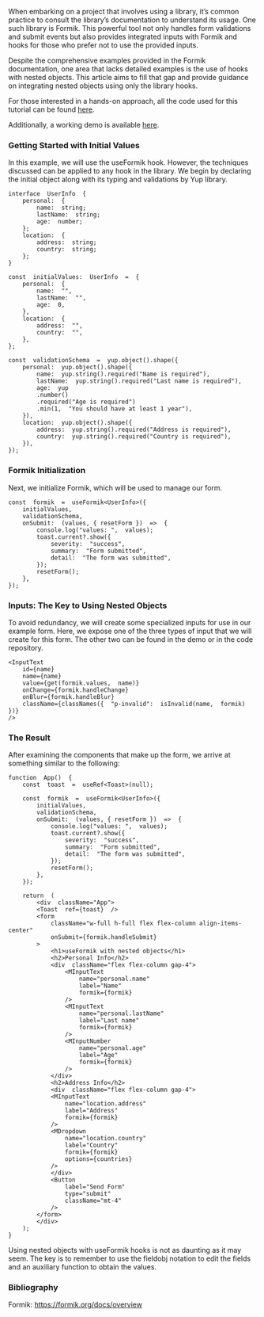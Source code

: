 When embarking on a project that involves using a library, it’s common practice to consult the library’s documentation to understand its usage. One such library is Formik. This powerful tool not only handles form validations and submit events but also provides integrated inputs with Formik and hooks for those who prefer not to use the provided inputs.

Despite the comprehensive examples provided in the Formik documentation, one area that lacks detailed examples is the use of hooks with nested objects. This article aims to fill that gap and provide guidance on integrating nested objects using only the library hooks.

For those interested in a hands-on approach, all the code used for this tutorial can be found [here](https://github.com/andro095/Posts-Samples/tree/master/useFormik). 

Additionally, a working demo is available [here](https://codesandbox.io/p/sandbox/blazing-glitter-xqqqcx?layout=%257B%2522sidebarPanel%2522%253A%2522EXPLORER%2522%252C%2522rootPanelGroup%2522%253A%257B%2522direction%2522%253A%2522horizontal%2522%252C%2522contentType%2522%253A%2522UNKNOWN%2522%252C%2522type%2522%253A%2522PANEL_GROUP%2522%252C%2522id%2522%253A%2522ROOT_LAYOUT%2522%252C%2522panels%2522%253A%255B%257B%2522type%2522%253A%2522PANEL_GROUP%2522%252C%2522contentType%2522%253A%2522UNKNOWN%2522%252C%2522direction%2522%253A%2522vertical%2522%252C%2522id%2522%253A%2522clp4qm1eh000a3b5vf2d39oy3%2522%252C%2522sizes%2522%253A%255B70%252C30%255D%252C%2522panels%2522%253A%255B%257B%2522type%2522%253A%2522PANEL_GROUP%2522%252C%2522contentType%2522%253A%2522EDITOR%2522%252C%2522direction%2522%253A%2522horizontal%2522%252C%2522id%2522%253A%2522EDITOR%2522%252C%2522panels%2522%253A%255B%257B%2522type%2522%253A%2522PANEL%2522%252C%2522contentType%2522%253A%2522EDITOR%2522%252C%2522id%2522%253A%2522clp4qm1eh00033b5vo6gc6rvm%2522%257D%255D%252C%2522sizes%2522%253A%255B100%255D%257D%252C%257B%2522type%2522%253A%2522PANEL_GROUP%2522%252C%2522contentType%2522%253A%2522SHELLS%2522%252C%2522direction%2522%253A%2522horizontal%2522%252C%2522id%2522%253A%2522SHELLS%2522%252C%2522panels%2522%253A%255B%257B%2522type%2522%253A%2522PANEL%2522%252C%2522contentType%2522%253A%2522SHELLS%2522%252C%2522id%2522%253A%2522clp4qm1eh00073b5vp1oe9obn%2522%257D%255D%252C%2522sizes%2522%253A%255B100%255D%257D%255D%257D%252C%257B%2522type%2522%253A%2522PANEL_GROUP%2522%252C%2522contentType%2522%253A%2522DEVTOOLS%2522%252C%2522direction%2522%253A%2522vertical%2522%252C%2522id%2522%253A%2522DEVTOOLS%2522%252C%2522panels%2522%253A%255B%257B%2522type%2522%253A%2522PANEL%2522%252C%2522contentType%2522%253A%2522DEVTOOLS%2522%252C%2522id%2522%253A%2522clp4qm1eh00093b5v2s0jlujd%2522%257D%255D%252C%2522sizes%2522%253A%255B100%255D%257D%255D%252C%2522sizes%2522%253A%255B100%252C0%255D%257D%252C%2522tabbedPanels%2522%253A%257B%2522clp4qm1eh00033b5vo6gc6rvm%2522%253A%257B%2522id%2522%253A%2522clp4qm1eh00033b5vo6gc6rvm%2522%252C%2522activeTabId%2522%253A%2522clp4tpzlh04vr3b5vm79488kh%2522%252C%2522tabs%2522%253A%255B%257B%2522id%2522%253A%2522clp4qm1eh00023b5v3lvvto50%2522%252C%2522mode%2522%253A%2522permanent%2522%252C%2522type%2522%253A%2522FILE%2522%252C%2522filepath%2522%253A%2522%252FREADME.md%2522%257D%252C%257B%2522type%2522%253A%2522FILE%2522%252C%2522filepath%2522%253A%2522%252Fsrc%252FApp.tsx%2522%252C%2522id%2522%253A%2522clp4qmfhs00633b5vhd3yduml%2522%252C%2522mode%2522%253A%2522permanent%2522%252C%2522state%2522%253A%2522IDLE%2522%257D%252C%257B%2522type%2522%253A%2522FILE%2522%252C%2522filepath%2522%253A%2522%252Fsrc%252FApp.css%2522%252C%2522id%2522%253A%2522clp4qvdsg00p53b5voxmum94g%2522%252C%2522mode%2522%253A%2522permanent%2522%252C%2522state%2522%253A%2522IDLE%2522%257D%252C%257B%2522type%2522%253A%2522FILE%2522%252C%2522filepath%2522%253A%2522%252Fsrc%252Futils.ts%2522%252C%2522id%2522%253A%2522clp4tpzlh04vr3b5vm79488kh%2522%252C%2522mode%2522%253A%2522permanent%2522%252C%2522state%2522%253A%2522IDLE%2522%257D%252C%257B%2522type%2522%253A%2522FILE%2522%252C%2522filepath%2522%253A%2522%252Fsrc%252Ftypes.ts%2522%252C%2522id%2522%253A%2522clp543pn30ewv3b5vt5xvdfci%2522%252C%2522mode%2522%253A%2522temporary%2522%257D%255D%257D%252C%2522clp4qm1eh00093b5v2s0jlujd%2522%253A%257B%2522tabs%2522%253A%255B%257B%2522id%2522%253A%2522clp4qm1eh00083b5v97f1ia9x%2522%252C%2522mode%2522%253A%2522permanent%2522%252C%2522type%2522%253A%2522TASK_PORT%2522%252C%2522taskId%2522%253A%2522dev%2522%252C%2522port%2522%253A5173%252C%2522path%2522%253A%2522%252F%2522%257D%255D%252C%2522id%2522%253A%2522clp4qm1eh00093b5v2s0jlujd%2522%252C%2522activeTabId%2522%253A%2522clp4qm1eh00083b5v97f1ia9x%2522%257D%252C%2522clp4qm1eh00073b5vp1oe9obn%2522%253A%257B%2522id%2522%253A%2522clp4qm1eh00073b5vp1oe9obn%2522%252C%2522tabs%2522%253A%255B%257B%2522id%2522%253A%2522clp4qm1eh00043b5vdny8p9lo%2522%252C%2522mode%2522%253A%2522permanent%2522%252C%2522type%2522%253A%2522TASK_LOG%2522%252C%2522taskId%2522%253A%2522dev%2522%257D%252C%257B%2522id%2522%253A%2522clp4qm1eh00053b5vdk85wkcc%2522%252C%2522mode%2522%253A%2522permanent%2522%252C%2522type%2522%253A%2522TASK_LOG%2522%252C%2522taskId%2522%253A%2522build%2522%257D%252C%257B%2522id%2522%253A%2522clp4qm1eh00063b5vmpj354mx%2522%252C%2522mode%2522%253A%2522permanent%2522%252C%2522type%2522%253A%2522TASK_LOG%2522%252C%2522taskId%2522%253A%2522preview%2522%257D%255D%252C%2522activeTabId%2522%253A%2522clp4qm1eh00043b5vdny8p9lo%2522%257D%257D%252C%2522showDevtools%2522%253Afalse%252C%2522showShells%2522%253Atrue%252C%2522showSidebar%2522%253Atrue%252C%2522sidebarPanelSize%2522%253A24.907407407407405%257D).

### Getting Started with Initial Values

In this example, we will use the useFormik hook. However, the techniques discussed can be applied to any hook in the library. We begin by declaring the initial object along with its typing and validations by Yup library.

```
interface  UserInfo  {
	personal:  {
		name:  string;
		lastName:  string;
		age:  number;
	};
	location:  {
		address:  string;
		country:  string;
	};
}

const  initialValues:  UserInfo  =  {
	personal:  {
		name:  "",
		lastName:  "",
		age:  0,
	},
	location:  {
		address:  "",
		country:  "",
	},
};

const  validationSchema  =  yup.object().shape({
	personal:  yup.object().shape({
		name:  yup.string().required("Name is required"),
		lastName:  yup.string().required("Last name is required"),
		age:  yup
		.number()
		.required("Age is required")
		.min(1,  "You should have at least 1 year"),
	}),
	location:  yup.object().shape({
		address:  yup.string().required("Address is required"),
		country:  yup.string().required("Country is required"),
	}),
});
```

### Formik Initialization
Next, we initialize Formik, which will be used to manage our form.

```
const  formik  =  useFormik<UserInfo>({
	initialValues,
	validationSchema,
	onSubmit:  (values, { resetForm })  =>  {
		console.log("values: ",  values);
		toast.current?.show({
			severity:  "success",
			summary:  "Form submitted",
			detail:  "The form was submitted",
		});
		resetForm();
	},
});
```

### Inputs: The Key to Using Nested Objects

To avoid redundancy, we will create some specialized inputs for use in our example form. Here, we expose one of the three types of input that we will create for this form. The other two can be found in the demo or in the code repository.


```
<InputText
	id={name}
	name={name}
	value={get(formik.values,  name)}
	onChange={formik.handleChange}
	onBlur={formik.handleBlur}
	className={classNames({  "p-invalid":  isInvalid(name,  formik)  })}
/>
```

### The Result

After examining the components that make up the form, we arrive at something similar to the following:

```
function  App()  {
	const  toast  =  useRef<Toast>(null);

	const  formik  =  useFormik<UserInfo>({
		initialValues,
		validationSchema,
		onSubmit:  (values, { resetForm })  =>  {
			console.log("values: ",  values);
			toast.current?.show({
				severity:  "success",
				summary:  "Form submitted",
				detail:  "The form was submitted",
			});
			resetForm();
		},
	});

	return  (
		<div  className="App">
		<Toast  ref={toast}  />
		<form
			className="w-full h-full flex flex-column align-items-center"
			onSubmit={formik.handleSubmit}
		>
			<h1>useFormik with nested objects</h1>
			<h2>Personal Info</h2>
			<div  className="flex flex-column gap-4">
				<MInputText  
					name="personal.name"  
					label="Name"  
					formik={formik}  
				/>
				<MInputText
					name="personal.lastName"
					label="Last name"
					formik={formik}
				/>
				<MInputNumber  
					name="personal.age" 
					label="Age" 
					formik={formik}
				/>
			</div>
			<h2>Address Info</h2>
			<div  className="flex flex-column gap-4">
			<MInputText  
				name="location.address"  
				label="Address"  
				formik={formik}  
			/>
			<MDropdown
				name="location.country"
				label="Country"
				formik={formik}
				options={countries}
			/>
			</div>
			<Button  
				label="Send Form"  
				type="submit"  
				className="mt-4"
			/>
		</form>
		</div>
	);
}
```

Using nested objects with useFormik hooks is not as daunting as it may seem. The key is to remember to use the fieldobj notation to edit the fields and an auxiliary function to obtain the values.	

### Bibliography
Formik: https://formik.org/docs/overview


